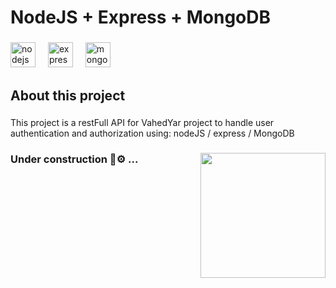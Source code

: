 <h1 align="left">NodeJS + Express + MongoDB</h1>

###

<div align="left">
  <img src="https://skillicons.dev/icons?i=nodejs" height="40" alt="nodejs logo"  />
  <img width="12" />
  <img src="https://skillicons.dev/icons?i=express" height="40" alt="express logo"  />
  <img width="12" />
  <img src="https://skillicons.dev/icons?i=mongodb" height="40" alt="mongodb logo"  />
</div>

###

<h2 align="left">About this project</h2>

###

<p align="left">This project is a restFull API for VahedYar project to handle user authentication and authorization using:  nodeJS / express / MongoDB</p>

###

<img align="right" height="200" src="https://media.giphy.com/media/Dh5q0sShxgp13DwrvG/giphy.gif"  />

###

<h3 align="left">Under construction 🔩⚙️ ...</h3>

###
